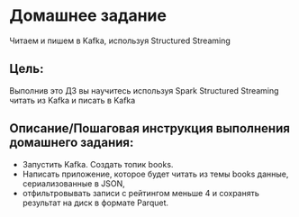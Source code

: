 # Домашнее задание

Читаем и пишем в Kafka, используя Structured Streaming

## Цель:
Выполнив это ДЗ вы научитесь используя Spark Structured Streaming читать из Kafka и писать в Kafka

## Описание/Пошаговая инструкция выполнения домашнего задания:
* Запустить Kafka. Создать топик books.
* Написать приложение, которое будет читать из темы books данные, сериализованные в JSON, 
* отфильтровывать записи с рейтингом меньше 4 и сохранять результат на диск в формате Parquet.